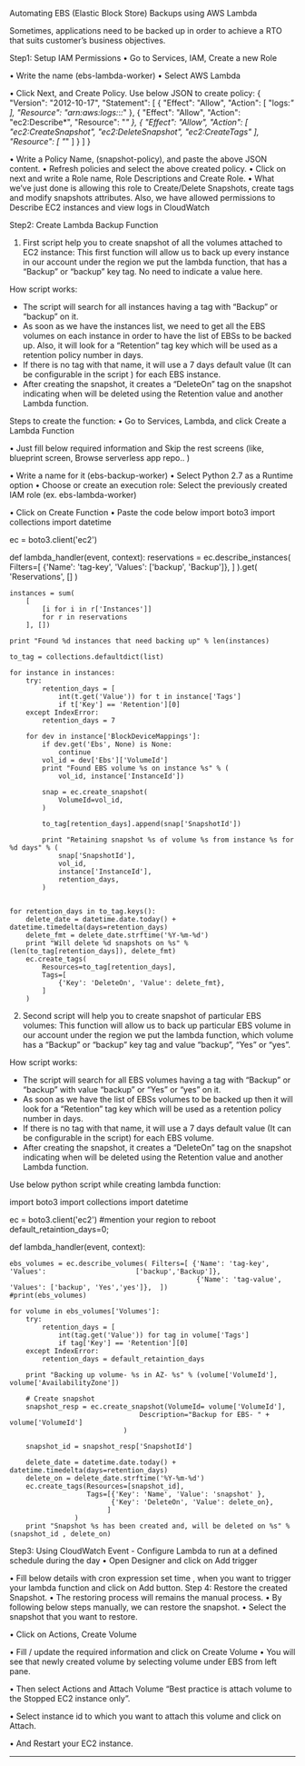 



Automating EBS (Elastic Block Store) Backups using AWS Lambda
















Sometimes, applications need to be backed up in order to achieve a RTO that suits customer’s business objectives.

Step1:  Setup IAM Permissions
•	Go to Services, IAM, Create a new Role
 
•	Write the name (ebs-lambda-worker)
•	Select AWS Lambda
 


•	Click Next, and Create Policy.
Use below JSON to create policy:
{
    "Version": "2012-10-17",
    "Statement": [
        {
            "Effect": "Allow",
            "Action": [
                "logs:*"
            ],
            "Resource": "arn:aws:logs:*:*:*"
        },
        {
            "Effect": "Allow",
            "Action": "ec2:Describe*",
            "Resource": "*"
        },
        {
            "Effect": "Allow",
            "Action": [
                "ec2:CreateSnapshot",
                "ec2:DeleteSnapshot",
                "ec2:CreateTags"
            ],
            "Resource": [
                "*"
            ]
        }
    ]
}
 

•	Write a Policy Name, (snapshot-policy), and paste the above JSON content.
•	Refresh policies and select the above created policy.
•	Click on next and write a Role name, Role Descriptions and Create Role.
•	What we’ve just done is allowing this role to Create/Delete Snapshots, create tags and modify snapshots attributes. Also, we have allowed permissions to Describe EC2 instances and view logs in CloudWatch










Step2: Create Lambda Backup Function
1.	First script help you to create snapshot of all the volumes attached to EC2 instance:
		This first function will allow us to back up every instance in our account under the region we put the lambda function, that has a “Backup” or “backup” key tag. No need to indicate a value here.

How script works:
-	The script will search for all instances having a tag with “Backup” or “backup” on it.
-	 As soon as we have the instances list, we need to get all the EBS volumes on each instance in order to have the list of EBSs to be backed up. Also, it will look for a “Retention” tag key which will be used as a retention policy number in days. 
-	If there is no tag with that name, it will use a 7 days default value (It can be configurable in the script ) for each EBS instance.
-	After creating the snapshot, it creates a “DeleteOn” tag on the snapshot indicating when will be deleted using the Retention value and another Lambda function.







Steps to create the function:
•	Go to Services, Lambda, and click Create a Lambda Function
 

•	Just fill below required information and Skip the rest screens (like, blueprint screen, Browse serverless app repo.. )
 
•	Write a name for it (ebs-backup-worker)
•	Select Python 2.7 as a Runtime option
•	Choose or create an execution role: Select the previously created IAM role (ex. ebs-lambda-worker)
 
•	Click on Create Function
•	Paste the code below
import boto3
import collections
import datetime

ec = boto3.client('ec2')

def lambda_handler(event, context):
    reservations = ec.describe_instances(
        Filters=[
            {'Name': 'tag-key', 'Values': ['backup', 'Backup']},
        ]
    ).get(
        'Reservations', []
    )

    instances = sum(
        [
            [i for i in r['Instances']]
            for r in reservations
        ], [])

    print "Found %d instances that need backing up" % len(instances)

    to_tag = collections.defaultdict(list)

    for instance in instances:
        try:
            retention_days = [
                int(t.get('Value')) for t in instance['Tags']
                if t['Key'] == 'Retention'][0]
        except IndexError:
            retention_days = 7

        for dev in instance['BlockDeviceMappings']:
            if dev.get('Ebs', None) is None:
                continue
            vol_id = dev['Ebs']['VolumeId']
            print "Found EBS volume %s on instance %s" % (
                vol_id, instance['InstanceId'])

            snap = ec.create_snapshot(
                VolumeId=vol_id,
            )

            to_tag[retention_days].append(snap['SnapshotId'])

            print "Retaining snapshot %s of volume %s from instance %s for %d days" % (
                snap['SnapshotId'],
                vol_id,
                instance['InstanceId'],
                retention_days,
            )


    for retention_days in to_tag.keys():
        delete_date = datetime.date.today() + datetime.timedelta(days=retention_days)
        delete_fmt = delete_date.strftime('%Y-%m-%d')
        print "Will delete %d snapshots on %s" % (len(to_tag[retention_days]), delete_fmt)
        ec.create_tags(
            Resources=to_tag[retention_days],
            Tags=[
                {'Key': 'DeleteOn', 'Value': delete_fmt},
            ]
        )











































2.	Second script will help you to create snapshot of particular EBS volumes:
		This function will allow us to back up particular EBS volume in our account under the region we put the lambda function, which volume has a “Backup” or “backup” key tag and value “backup”, “Yes” or “yes”.

How script works:
-	The script will search for all EBS volumes having a tag with “Backup” or “backup” with value “backup” or “Yes” or “yes” on it.
-	 As soon as we have the list of EBSs volumes to be backed up then it will look for a “Retention” tag key which will be used as a retention policy number in days. 
-	If there is no tag with that name, it will use a 7 days default value (It can be configurable in the script) for each EBS volume.
-	After creating the snapshot, it creates a “DeleteOn” tag on the snapshot indicating when will be deleted using the Retention value and another Lambda function.






Use below python script while creating lambda function:

import boto3 
import collections 
import datetime 

ec = boto3.client('ec2') #mention your region to reboot
default_retaintion_days=0;


def lambda_handler(event, context): 
    
    ebs_volumes = ec.describe_volumes( Filters=[ {'Name': 'tag-key', 'Values': 						['backup','Backup']}, 
                                                  {'Name': 'tag-value', 'Values': ['backup', 'Yes','yes']},  ])
    #print(ebs_volumes)
    
    for volume in ebs_volumes['Volumes']:
        try:
            retention_days = [
                int(tag.get('Value')) for tag in volume['Tags']
                if tag['Key'] == 'Retention'][0]
        except IndexError:
            retention_days = default_retaintion_days
            
        print "Backing up volume- %s in AZ- %s" % (volume['VolumeId'], volume['AvailabilityZone'])
 
        # Create snapshot
        snapshot_resp = ec.create_snapshot(VolumeId= volume['VolumeId'],
                                    Description="Backup for EBS- " + volume['VolumeId']
                                )
 
        snapshot_id = snapshot_resp['SnapshotId']
        
        delete_date = datetime.date.today() + datetime.timedelta(days=retention_days)
        delete_on = delete_date.strftime('%Y-%m-%d')
        ec.create_tags(Resources=[snapshot_id],
                       Tags=[{'Key': 'Name', 'Value': 'snapshot' },
                             {'Key': 'DeleteOn', 'Value': delete_on},
                            ]
                    )
        print "Snapshot %s has been created and, will be deleted on %s" % (snapshot_id , delete_on)


Step3: Using CloudWatch Event - Configure Lambda to run at a defined schedule during the day
•	Open Designer and click on Add trigger
 
•	Fill below details with cron expression set time , when you want to trigger your lambda function and click on Add button. 
Step 4: Restore the created Snapshot.
•	The restoring process will remains the manual process.
•	By following below steps manually, we can restore the snapshot.
•	Select the snapshot that you want to restore.
 
•	Click on Actions, Create Volume
 

•	Fill / update the required information and click on Create Volume
•	You will see that newly created volume by selecting volume under EBS from left pane.
 
•	Then select Actions and Attach Volume
“Best practice is attach volume to the Stopped EC2 instance only”.
 


•	Select instance id to which you want to attach this volume and click on Attach.
 
•	And Restart your EC2 instance.
____________________________________________________
